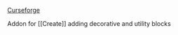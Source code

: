 [Curseforge](https://www.curseforge.com/minecraft/mc-mods/bellsandwhistles)

Addon for [[Create]] adding decorative and utility blocks